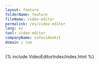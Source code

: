 ```yaml
---
layout: feature
folderName: feature
fileName: video-editor
permalink: /es/video-editor
lang: es
tool: video-editor
companyName: safevideokit
domain : com
---
```


{% include VideoEditorIndex/index.html %}

   